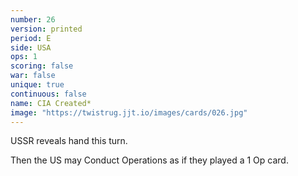 ```yaml
---
number: 26
version: printed
period: E
side: USA
ops: 1
scoring: false
war: false
unique: true
continuous: false
name: CIA Created*
image: "https://twistrug.jjt.io/images/cards/026.jpg"
---
```

USSR reveals hand this turn.

Then the US may Conduct Operations as if they played a 1 Op card.
